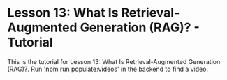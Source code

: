 # Lesson 13: What Is Retrieval-Augmented Generation (RAG)? - Tutorial

This is the tutorial for Lesson 13: What Is Retrieval-Augmented Generation (RAG)?. Run 'npm run populate:videos' in the backend to find a video.